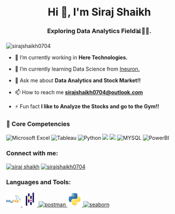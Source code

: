 <h1 align="center">Hi 👋, I'm Siraj Shaikh</h1>
<h3 align="center">Exploring Data Analytics Field📊🧑‍💻.</h3>

<p align="left"> <img src="https://komarev.com/ghpvc/?username=sirajshaikh0704&label=Profile%20views&color=0e75b6&style=flat" alt="sirajshaikh0704" /> </p>

- 🔭 I’m currently working in **Here Technologies.**

- 👯 I’m currently learning Data Science from [Ineuron.](https://ineuron.ai/)

- 💬 Ask me about **Data Analytics and Stock Market!!**

- 📫 How to reach me **sirajshaikh0704@outlook.com**
 
- ⚡ Fun fact **I like to Analyze the Stocks and go to the Gym!!**

### 🤖 Core Competencies
![Microsoft Excel](https://img.shields.io/badge/Microsoft_Excel-217346?style=for-the-badge&logo=microsoft-excel&logoColor=white) 
![Tableau](https://img.shields.io/badge/Tableau-8aede6?style=for-the-badge&logo=Tableau&logoColor=white) 
![Python](https://img.shields.io/badge/python-3670A0?style=for-the-badge&logo=python&logoColor=ffdd54)
<img src="https://img.shields.io/badge/pandas-%23150458.svg?style=for-the-badge&logo=pandas&logoColor=white">
<img src="https://img.shields.io/badge/numpy-%23013243.svg?style=for-the-badge&logo=numpy&logoColor=white">
![MYSQL](https://img.shields.io/badge/MYSQL-4DC6E2?style=for-the-badge&logo=microsoft-sql&logoColor=white)
![PowerBI](https://img.shields.io/badge/PowerBI-d6d945?style=for-the-badge&logo=microsoft-PowerBI&logoColor=white)

<h3 align="left">Connect with me:</h3>
<p align="left">
<a href="https://www.linkedin.com/in/siraj-shaikh-311061230/" target="blank"><img align="center" src="https://raw.githubusercontent.com/rahuldkjain/github-profile-readme-generator/master/src/images/icons/Social/linked-in-alt.svg" alt="siraj shaikh" height="30" width="40" /></a>
<a href="https://www.hackerrank.com/sirajshaikh0704" target="blank"><img align="center" src="https://raw.githubusercontent.com/rahuldkjain/github-profile-readme-generator/master/src/images/icons/Social/hackerrank.svg" alt="sirajshaikh0704" height="30" width="40" /></a>
</p>

<h3 align="left">Languages and Tools:</h3>
<p align="left"> <a href="https://www.mysql.com/" target="_blank" rel="noreferrer"> <img src="https://raw.githubusercontent.com/devicons/devicon/master/icons/mysql/mysql-original-wordmark.svg" alt="mysql" width="40" height="40"/> </a> <a href="https://pandas.pydata.org/" target="_blank" rel="noreferrer"> <img src="https://raw.githubusercontent.com/devicons/devicon/2ae2a900d2f041da66e950e4d48052658d850630/icons/pandas/pandas-original.svg" alt="pandas" width="40" height="40"/> </a> <a href="https://postman.com" target="_blank" rel="noreferrer"> <img src="https://www.vectorlogo.zone/logos/getpostman/getpostman-icon.svg" alt="postman" width="40" height="40"/> </a> <a href="https://www.python.org" target="_blank" rel="noreferrer"> <img src="https://raw.githubusercontent.com/devicons/devicon/master/icons/python/python-original.svg" alt="python" width="40" height="40"/> </a> <a href="https://seaborn.pydata.org/" target="_blank" rel="noreferrer"> <img src="https://seaborn.pydata.org/_images/logo-mark-lightbg.svg" alt="seaborn" width="40" height="40"/> </a> </p>
